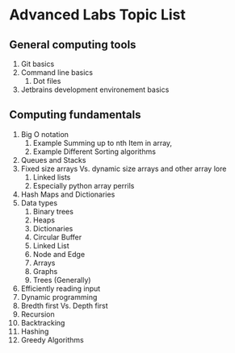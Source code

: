 
Advanced Labs Topic List
=======================

General computing tools
-----------------------

1. Git basics
2. Command line basics
    1. Dot files
3. Jetbrains development environement basics

Computing fundamentals
----------------------

1. Big O notation
    1. Example Summing up to nth Item in array,
    2. Example Different Sorting algorithms
2. Queues and Stacks
3. Fixed size arrays Vs. dynamic size arrays and other array lore
    1. Linked lists
    2. Especially python array perrils
4. Hash Maps and Dictionaries
5. Data types
    1. Binary trees
    2. Heaps
    3. Dictionaries
    4. Circular Buffer
    5. Linked List
    6. Node and Edge
    7. Arrays
    8. Graphs
    9. Trees (Generally)
6. Efficiently reading input
7. Dynamic programming
8. Bredth first Vs. Depth first
9. Recursion
10. Backtracking
11. Hashing
12. Greedy Algorithms

